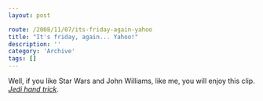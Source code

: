 ```yaml
---
layout: post

route: /2008/11/07/its-friday-again-yahoo
title: "It's friday, again... Yahoo!"
description: ''
category: 'Archive'
tags: []
---
```


Well, if you like Star Wars and John Williams, like me, you will enjoy this
clip. [_Jedi hand trick_](http://www.youtube.com/v/lk5_OSsawz4&hl=en&fs=1).
